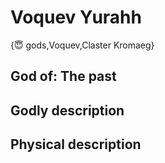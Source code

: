 # Voquev Yurahh

{😇 gods,Voquev,Claster Kromaeg}

## **God of:** The past

## **Godly description**

## **Physical description**
